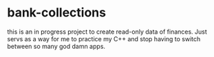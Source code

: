 # bank-collections

this is an in progress project to create read-only data of finances. Just servs as a way for me to practice my C++ and stop having to switch between so many god damn apps. 
